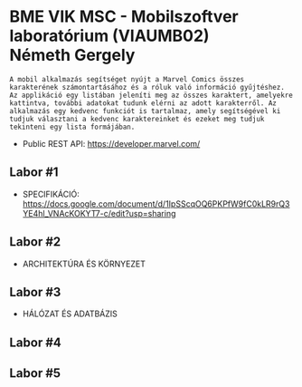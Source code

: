 # BME VIK MSC - Mobilszoftver laboratórium (VIAUMB02) <br> Németh Gergely

    A mobil alkalmazás segítséget nyújt a Marvel Comics összes karakterének számontartásához és a róluk való információ gyűjtéshez. Az applikáció egy listában jeleníti meg az összes karaktert, amelyekre kattintva, további adatokat tudunk elérni az adott karakterről. Az alkalmazás egy kedvenc funkciót is tartalmaz, amely segítségével ki tudjuk választani a kedvenc karaktereinket és ezeket meg tudjuk tekinteni egy lista formájában.

* Public REST API: https://developer.marvel.com/

## Labor #1

* SPECIFIKÁCIÓ: <br>
https://docs.google.com/document/d/1IpSScqOQ6PKPfW9fC0kLR9rQ3YE4hl_VNAcKOKYT7-c/edit?usp=sharing

## Labor #2

* ARCHITEKTÚRA ÉS KÖRNYEZET

## Labor #3

* HÁLÓZAT ÉS ADATBÁZIS

## Labor #4

## Labor #5